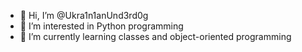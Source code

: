 - 👋 Hi, I’m @Ukra1n1anUnd3rd0g
- 👀 I’m interested in Python programming
- 🌱 I’m currently learning classes and object-oriented programming

<!---
Ukra1n1anUnd3rd0g/Ukra1n1anUnd3rd0g is a ✨ special ✨ repository because its `README.md` (this file) appears on your GitHub profile.
You can click the Preview link to take a look at your changes.
--->
